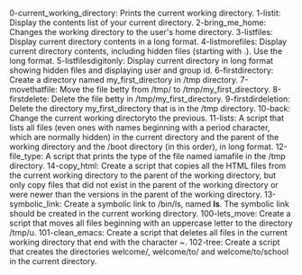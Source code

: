 0-current_working_directory: Prints the current working directory.
1-listit: Display the contents list of your current directory.
2-bring_me_home: Changes the working directory to the user's home directory.
3-listfiles: Display current directory contents in a long format.
4-listmorefiles: Display current directory contents, including hidden files (starting with .). Use the long format.
5-listfilesdigitonly: Display current directory in long format showing hidden files and displaying user and group id.
6-firstdirectory: Create a directory named my_first_directory in /tmp directory.
7-movethatfile: Move the file betty from /tmp/ to /tmp/my_first_directory.
8-firstdelete: Delete the file betty in /tmp/my_first_directory.
9-firstdirdeletion: Delete the directory my_first_directory that is in the /tmp directory.
10-back: Change the current working directoryto the previous.
11-lists: A script that lists all files (even ones with names beginning with a period character, which are normally hidden) in the current directory and the parent of the working directory and the /boot directory (in this order), in long format.
12-file_type: A script that prints the type of the file named iamafile in the /tmp directory.
14-copy_html: Create a script that copies all the HTML files from the current working directory to the parent of the working directory, but only copy files that did not exist in the parent of the working directory or were newer than the versions in the parent of the working directory.
13-symbolic_link: Create a symbolic link to /bin/ls, named __ls__. The symbolic link should be created in the current working directory.
100-lets_move: Create a script that moves all files beginning with an uppercase letter to the directory /tmp/u.
101-clean_emacs: Create a script that deletes all files in the current working directory that end with the character ~.
102-tree: Create a script that creates the directories welcome/, welcome/to/ and welcome/to/school in the current directory.

